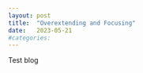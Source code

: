 ```yaml
---
layout: post
title:  "Overextending and Focusing"
date:   2023-05-21
#categories: 
---
```


Test blog
